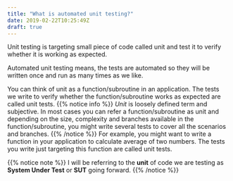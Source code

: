 ```yaml
---
title: "What is automated unit testing?"
date: 2019-02-22T10:25:49Z
draft: true
---
```


Unit testing is targeting small piece of code called unit and test it to verify whether it is working as expected. 

Automated unit testing means, the tests are automated so they will be written once and run as many times as we like.

You can think of unit as a function/subroutine in an application. The tests we write to verify whether the function/subroutine works as expected are called unit tests.
{{% notice info %}}
 *Unit* is loosely defined term and subjective. In most cases you can refer a function/subroutine as unit and depending on the size, complexity and branches available in the function/subroutine, you might write several tests to cover all the scenarios and branches. 
{{% /notice %}}
For example, you might want to write a function in your application to calculate average of two numbers. The tests you write just targeting this function are called unit tests.

{{% notice note %}}
 I will be referring to the **unit** of code we are testing as **System Under Test** or **SUT** going forward.
 {{% /notice %}}